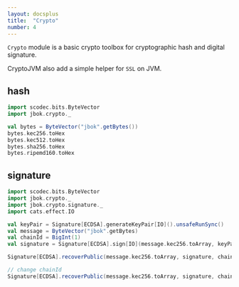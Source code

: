 ```yaml
---
layout: docsplus
title:  "Crypto"
number: 4
---
```


`Crypto` module is a basic crypto toolbox for cryptographic hash and digital signature.

CryptoJVM also add a simple helper for `SSL` on JVM.

## hash

```scala mdoc
import scodec.bits.ByteVector
import jbok.crypto._

val bytes = ByteVector("jbok".getBytes())
bytes.kec256.toHex
bytes.kec512.toHex
bytes.sha256.toHex
bytes.ripemd160.toHex
```

## signature

```scala mdoc
import scodec.bits.ByteVector
import jbok.crypto._
import jbok.crypto.signature._
import cats.effect.IO

val keyPair = Signature[ECDSA].generateKeyPair[IO]().unsafeRunSync()
val message = ByteVector("jbok".getBytes)
val chainId = BigInt(1)
val signature = Signature[ECDSA].sign[IO](message.kec256.toArray, keyPair, chainId).unsafeRunSync()

Signature[ECDSA].recoverPublic(message.kec256.toArray, signature, chainId)

// change chainId
Signature[ECDSA].recoverPublic(message.kec256.toArray, signature, chainId + 1)
```